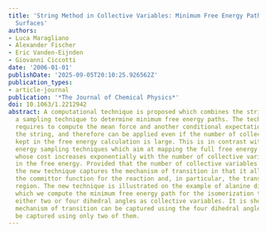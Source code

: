 ```yaml
---
title: 'String Method in Collective Variables: Minimum Free Energy Paths and Isocommittor
  Surfaces'
authors:
- Luca Maragliano
- Alexander Fischer
- Eric Vanden-Eijnden
- Giovanni Ciccotti
date: '2006-01-01'
publishDate: '2025-09-05T20:10:25.926562Z'
publication_types:
- article-journal
publication: '*The Journal of Chemical Physics*'
doi: 10.1063/1.2212942
abstract: A computational technique is proposed which combines the string method with
  a sampling technique to determine minimum free energy paths. The technique only
  requires to compute the mean force and another conditional expectation locally along
  the string, and therefore can be applied even if the number of collective variables
  kept in the free energy calculation is large. This is in contrast with other free
  energy sampling techniques which aim at mapping the full free energy landscape and
  whose cost increases exponentially with the number of collective variables kept
  in the free energy. Provided that the number of collective variables is large enough,
  the new technique captures the mechanism of transition in that it allows to determine
  the committor function for the reaction and, in particular, the transition state
  region. The new technique is illustrated on the example of alanine dipeptide, in
  which we compute the minimum free energy path for the isomerization transition using
  either two or four dihedral angles as collective variables. It is shown that the
  mechanism of transition can be captured using the four dihedral angles, but it cannot
  be captured using only two of them.
---
```

